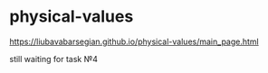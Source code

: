 # physical-values
https://liubavabarsegian.github.io/physical-values/main_page.html

still waiting for task №4
